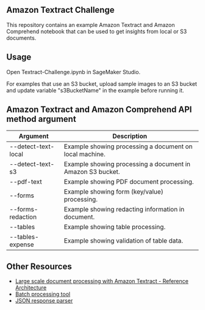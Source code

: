 ## Amazon Textract Challenge

This repository contains an example Amazon Textract and Amazon Comprehend notebook that can be used to get insights from local or S3 documents.

## Usage

Open Textract-Challenge.ipynb in SageMaker Studio.

For examples that use an S3 bucket, upload sample images to an S3 bucket and update variable "s3BucketName" in the example before running it.

## Amazon Textract and Amazon Comprehend API method argument

| Argument            | Description                                                |
| ------------------- | ---------------------------------------------------------- |
| --detect-text-local | Example showing processing a document on local machine.    |
| --detect-text-s3    | Example showing processing a document in Amazon S3 bucket. |
| --pdf-text          | Example showing PDF document processing.                   |
| --forms             | Example showing form (key/value) processing.               |
| --forms-redaction   | Example showing redacting information in document.         |
| --tables            | Example showing table processing.                          |
| --tables-expense    | Example showing validation of table data.                  |

## Other Resources

- [Large scale document processing with Amazon Textract - Reference Architecture](https://github.com/aws-samples/amazon-textract-serverless-large-scale-document-processing)
- [Batch processing tool](https://github.com/aws-samples/amazon-textract-textractor)
- [JSON response parser](https://github.com/aws-samples/amazon-textract-response-parser)
